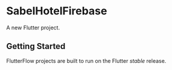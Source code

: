 # SabelHotelFirebase

A new Flutter project.

## Getting Started

FlutterFlow projects are built to run on the Flutter _stable_ release.
